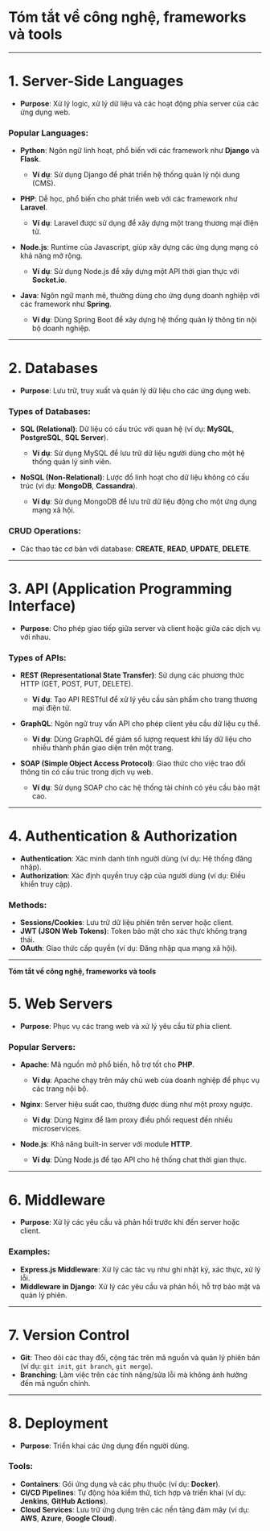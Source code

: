 # Tóm tắt về công nghệ, frameworks và tools

---

# 1. Server-Side Languages
- **Purpose**: Xử lý logic, xử lý dữ liệu và các hoạt động phía server của các ứng dụng web.

### Popular Languages:
- **Python**: Ngôn ngữ linh hoạt, phổ biến với các framework như **Django** và **Flask**.
  - **Ví dụ**: Sử dụng Django để phát triển hệ thống quản lý nội dung (CMS).
  
- **PHP**: Dễ học, phổ biến cho phát triển web với các framework như **Laravel**.
  - **Ví dụ**: Laravel được sử dụng để xây dựng một trang thương mại điện tử.

- **Node.js**: Runtime của Javascript, giúp xây dựng các ứng dụng mạng có khả năng mở rộng.
  - **Ví dụ**: Sử dụng Node.js để xây dựng một API thời gian thực với **Socket.io**.

- **Java**: Ngôn ngữ mạnh mẽ, thường dùng cho ứng dụng doanh nghiệp với các framework như **Spring**.
  - **Ví dụ**: Dùng Spring Boot để xây dựng hệ thống quản lý thông tin nội bộ doanh nghiệp.

---

# 2. Databases
- **Purpose**: Lưu trữ, truy xuất và quản lý dữ liệu cho các ứng dụng web.

### Types of Databases:
- **SQL (Relational)**: Dữ liệu có cấu trúc với quan hệ (ví dụ: **MySQL**, **PostgreSQL**, **SQL Server**).
  - **Ví dụ**: Sử dụng MySQL để lưu trữ dữ liệu người dùng cho một hệ thống quản lý sinh viên.

- **NoSQL (Non-Relational)**: Lược đồ linh hoạt cho dữ liệu không có cấu trúc (ví dụ: **MongoDB**, **Cassandra**).
  - **Ví dụ**: Sử dụng MongoDB để lưu trữ dữ liệu động cho một ứng dụng mạng xã hội.

### CRUD Operations:
- Các thao tác cơ bản với database: **CREATE**, **READ**, **UPDATE**, **DELETE**.

---

# 3. API (Application Programming Interface)
- **Purpose**: Cho phép giao tiếp giữa server và client hoặc giữa các dịch vụ với nhau.

### Types of APIs:
- **REST (Representational State Transfer)**: Sử dụng các phương thức HTTP (GET, POST, PUT, DELETE).
  - **Ví dụ**: Tạo API RESTful để xử lý yêu cầu sản phẩm cho trang thương mại điện tử.

- **GraphQL**: Ngôn ngữ truy vấn API cho phép client yêu cầu dữ liệu cụ thể.
  - **Ví dụ**: Dùng GraphQL để giảm số lượng request khi lấy dữ liệu cho nhiều thành phần giao diện trên một trang.

- **SOAP (Simple Object Access Protocol)**: Giao thức cho việc trao đổi thông tin có cấu trúc trong dịch vụ web.
  - **Ví dụ**: Sử dụng SOAP cho các hệ thống tài chính có yêu cầu bảo mật cao.

---

# 4. Authentication & Authorization
- **Authentication**: Xác minh danh tính người dùng (ví dụ: Hệ thống đăng nhập).
- **Authorization**: Xác định quyền truy cập của người dùng (ví dụ: Điều khiển truy cập).

### Methods:
- **Sessions/Cookies**: Lưu trữ dữ liệu phiên trên server hoặc client.
- **JWT (JSON Web Tokens)**: Token bảo mật cho xác thực không trạng thái.
- **OAuth**: Giao thức cấp quyền (ví dụ: Đăng nhập qua mạng xã hội).

---

**Tóm tắt về công nghệ, frameworks và tools**

# 5. Web Servers
- **Purpose**: Phục vụ các trang web và xử lý yêu cầu từ phía client.

### Popular Servers:
- **Apache**: Mã nguồn mở phổ biến, hỗ trợ tốt cho **PHP**.
  - **Ví dụ**: Apache chạy trên máy chủ web của doanh nghiệp để phục vụ các trang nội bộ.

- **Nginx**: Server hiệu suất cao, thường được dùng như một proxy ngược.
  - **Ví dụ**: Dùng Nginx để làm proxy điều phối request đến nhiều microservices.

- **Node.js**: Khả năng built-in server với module **HTTP**.
  - **Ví dụ**: Dùng Node.js để tạo API cho hệ thống chat thời gian thực.

---

# 6. Middleware
- **Purpose**: Xử lý các yêu cầu và phản hồi trước khi đến server hoặc client.

### Examples:
- **Express.js Middleware**: Xử lý các tác vụ như ghi nhật ký, xác thực, xử lý lỗi.
- **Middleware in Django**: Xử lý các yêu cầu và phản hồi, hỗ trợ bảo mật và quản lý phiên.

---

# 7. Version Control
- **Git**: Theo dõi các thay đổi, cộng tác trên mã nguồn và quản lý phiên bản (ví dụ: `git init`, `git branch`, `git merge`).
- **Branching**: Làm việc trên các tính năng/sửa lỗi mà không ảnh hưởng đến mã nguồn chính.

---

# 8. Deployment
- **Purpose**: Triển khai các ứng dụng đến người dùng.

### Tools:
- **Containers**: Gói ứng dụng và các phụ thuộc (ví dụ: **Docker**).
- **CI/CD Pipelines**: Tự động hóa kiểm thử, tích hợp và triển khai (ví dụ: **Jenkins**, **GitHub Actions**).
- **Cloud Services**: Lưu trữ ứng dụng trên các nền tảng đám mây (ví dụ: **AWS**, **Azure**, **Google Cloud**).
